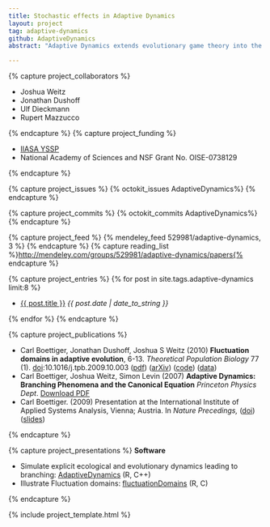 ```yaml
---
title: Stochastic effects in Adaptive Dynamics 
layout: project 
tag: adaptive-dynamics 
github: AdaptiveDynamics
abstract: "Adaptive Dynamics extends evolutionary game theory into the context of dynamical systems rather that stationary strategies.  Unlike much evolutionary theory, this approach permits rich, density-dependent ecological interactions to drive the evolutionary dynamics rather than more abstract claims about fitness.  However, most of the genetic richness is lost, making this more informative about the evoltionary stability of ecological dynamics under evolutionary perturbation than a detailed evolutionary model.  While most of adaptive dynamics works in the deterministic limits of ordinary differential equations, my work extends this to the stochastic context."

---
```


{% capture project_collaborators %}
- Joshua Weitz 
- Jonathan Dushoff 
- Ulf Dieckmann 
- Rupert Mazzucco 

{% endcapture %}
{% capture project_funding %}
- [IIASA YSSP](http://www.iiasa.ac.at/web/home/about/news/Apply-now-for-the-Young-Scientists-Summer-Program.en.html) 
- National Academy of Sciences and NSF Grant No. OISE-0738129  

{% endcapture %}

{% capture project_issues %}
{% octokit_issues AdaptiveDynamics%}
{% endcapture %}

{% capture project_commits %}
{% octokit_commits AdaptiveDynamics%}
{% endcapture %}

{% capture project_feed %}
{% mendeley_feed 529981/adaptive-dynamics, 3 %}
{% endcapture %}
{% capture reading_list %}http://mendeley.com/groups/529981/adaptive-dynamics/papers{% endcapture %}

{% capture project_entries %}
{% for post in site.tags.adaptive-dynamics limit:8 %}
- <a href="{{ post.url }}">{{ post.title }}</a><span style="font-style:italic"> {{ post.date | date_to_string }}</span>

{% endfor %}
{% endcapture %}

{% capture project_publications %}
<ul>
<li >Carl Boettiger, Jonathan Dushoff, Joshua S Weitz (2010) <strong>Fluctuation domains in adaptive evolution</strong>, 6-13. <em>Theoretical Population Biology</em> 77 (1). <a rel="datacite:doi" href="http://dx.doi.org/10.1016/j.tpb.2009.10.003">doi</a>:10.1016/j.tpb.2009.10.003 (<a href="http://www.mendeley.com/download/public/98752/3107791751/8b066644aca2e396fd5e120d563026c8d560dc77/dl.pdf">pdf</a>) (<a href="http://arxiv.org/abs/1004.4233">arXiv</a>) (<a href="https://github.com/cboettig/fluctuationDomains">code</a>) (<a href="http://datadryad.org/handle/10255/dryad.37625">data</a>)</li>
<li>Carl Boettiger, Joshua Weitz, Simon Levin (2007) <strong>Adaptive Dynamics: Branching Phenomena and the Canonical Equation</strong> <em>Princeton Physics Dept</em>. <a href="http://www.mendeley.com/download/public/98752/3107796951/191a62cc7aca52feb33075b833ac13eba1ed9679/dl.pdf" title="Download file">Download PDF</a></li>
<li>Carl Boettiger. (2009) Presentation at the International Institute of Applied Systems Analysis, Vienna; Austria. In <em>Nature Precedings,</em> (<a href="http://dx.doi.org/10.1038/npre.2012.6852.1">doi</a>) (<a href="http://www.slideshare.net/cboettig/iiasa-final">slides</a>)</li>
</ul>
{% endcapture %}

{% capture project_presentations %}
<strong> Software </strong>

- Simulate explicit ecological and evolutionary dynamics leading to branching: [AdaptiveDynamics](https://github.com/cboettig/AdaptiveDynamics) (R, C++)
- Illustrate Fluctuation domains: [fluctuationDomains](https://github.com/cboettig/fluctuationDomains) (R, C)

{% endcapture %}







{% include project_template.html %}


